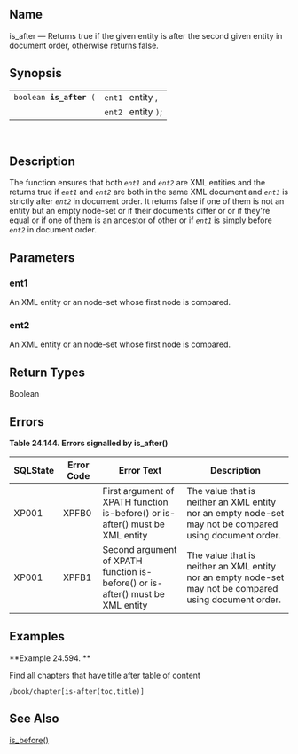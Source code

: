 <div>

<div>

</div>

<div>

## Name

is_after — Returns true if the given entity is after the second given
entity in document order, otherwise returns false.

</div>

<div>

## Synopsis

<div>

|                              |                     |
|------------------------------|---------------------|
| `boolean `**`is_after`**` (` | `ent1 ` entity ,    |
|                              | `ent2 ` entity `)`; |

<div>

 

</div>

</div>

</div>

<div>

## Description

The function ensures that both *`ent1`* and *`ent2`* are XML entities
and the returns true if *`ent1`* and *`ent2`* are both in the same XML
document and *`ent1`* is strictly after *`ent2`* in document order. It
returns false if one of them is not an entity but an empty node-set or
if their documents differ or or if they're equal or if one of them is an
ancestor of other or if *`ent1`* is simply before *`ent2`* in document
order.

</div>

<div>

## Parameters

<div>

### ent1

An XML entity or an node-set whose first node is compared.

</div>

<div>

### ent2

An XML entity or an node-set whose first node is compared.

</div>

</div>

<div>

## Return Types

Boolean

</div>

<div>

## Errors

<div>

**Table 24.144. Errors signalled by is_after()**

<div>

| SQLState                              | Error Code                            | Error Text                                                                                                     | Description                                                                                             |
|---------------------------------------|---------------------------------------|----------------------------------------------------------------------------------------------------------------|---------------------------------------------------------------------------------------------------------|
| <span class="errorcode">XP001 </span> | <span class="errorcode">XPFB0 </span> | <span class="errortext">First argument of XPATH function is-before() or is-after() must be XML entity </span>  | The value that is neither an XML entity nor an empty node-set may not be compared using document order. |
| <span class="errorcode">XP001 </span> | <span class="errorcode">XPFB1 </span> | <span class="errortext">Second argument of XPATH function is-before() or is-after() must be XML entity </span> | The value that is neither an XML entity nor an empty node-set may not be compared using document order. |

</div>

</div>

  

</div>

<div>

## Examples

<div>

**Example 24.594. **

<div>

Find all chapters that have title after table of content

``` screen
/book/chapter[is-after(toc,title)]
```

</div>

</div>

  

</div>

<div>

## See Also

<a href="xpf_is_before.html" class="link"
title="is_before">is_before()</a>

</div>

</div>
